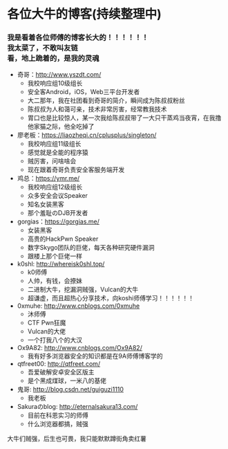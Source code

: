 # 各位大牛的博客(持续整理中)

### 我是看着各位师傅的博客长大的！！！！！！ <br> 我太菜了，不敢叫友链 <br> 看，地上跪着的，是我的灵魂

- 奇哥：http://www.yszdt.com/
	- 我校响应组10级组长
	- 安全客Android，iOS，Web三平台开发者
	- 大二那年，我在社团看到奇哥的简介，瞬间成为陈叔叔粉丝
	- 陈叔叔为人和蔼可亲，技术非常厉害，经常教我技术
	- 胃口也是比较惊人，某一次我给陈叔叔带了一大只干蒸鸡当夜宵，在我撸他家猫之际，他全吃掉了
- 廖老板：https://liaozheqi.cn/cplusplus/singleton/
	- 我校响应组11级组长
	- 感觉就是全能的程序猿
	- 贼厉害，问啥啥会
	- 现在跟着奇哥负责安全客服务端开发
- 鸡总：https://ymr.me/
	- 我校响应组12级组长
	- 众多安全会议Speaker
	- 知名女装黑客
	- 那个羞耻のDJB开发者
- gorgias：https://gorgias.me/
	- 女装黑客
	- 高贵的HackPwn Speaker
	- 数字Skygo团队的巨佬，每天各种研究硬件漏洞
	- 跟楼上那个巨佬一样
- k0shl: http://whereisk0shl.top/
	- k0师傅
	- 人帅，有钱，会撩妹
	- 二进制大牛，挖漏洞贼强，Vulcan的大牛
	- 超谦虚，而且超热心分享技术，向koshi师傅学习！！！！！！
- 0xmuhe: http://www.cnblogs.com/0xmuhe
	- 沐师傅
	- CTF Pwn狂魔
	- Vulcan的大佬
	- 一个打我八个的大汉
- Ox9A82: http://www.cnblogs.com/Ox9A82/
	- 我有好多浏览器安全的知识都是在9A师傅博客学的
- qtfreet00: http://qtfreet.com/
	- 吾爱破解安卓安全区版主
	- 是个黑成煤球，一米八的基佬
- 鬼哥: http://blog.csdn.net/guiguzi1110
	- 我老板
- Sakuraのblog: http://eternalsakura13.com/
	- 目前在科恩实习的师傅
	- 什么浏览器都搞，贼强

大牛们贼强，后生也可畏，我只能默默蹲街角卖红薯
